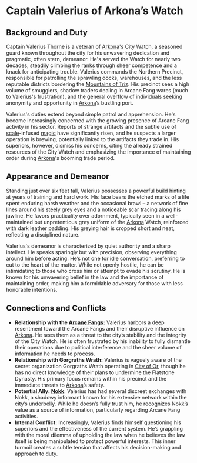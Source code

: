 # Captain Valerius of Arkona’s Watch

## Background and Duty

Captain Valerius Thorne is a veteran of [Arkona](/geography/settlement/city/arkona.md)'s City Watch, a seasoned guard known throughout the city for his unwavering dedication and pragmatic, often stern, demeanor. He's served the Watch for nearly two decades, steadily climbing the ranks through sheer competence and a knack for anticipating trouble. Valerius commands the Northern Precinct, responsible for patrolling the sprawling docks, warehouses, and the less reputable districts bordering the [Mountains of Triz](/geography/region/mountains-of-triz.md).  His precinct sees a high volume of smugglers, shadow traders dealing in Arcane Fang wares (much to Valerius's frustration), and the general overflow of individuals seeking anonymity and opportunity in [Arkona](/raw/20250501/city/arkona.md)’s bustling port.

Valerius's duties extend beyond simple patrol and apprehension. He's become increasingly concerned with the growing presence of Arcane Fang activity in his sector. Reports of strange artifacts and the subtle use of [scale](/geography/landmark/scale.md)-infused [magic](/structure/mechanic/magic.md) have significantly risen, and he suspects a larger operation is brewing, potentially linked to the artifacts they trade in.  His superiors, however, dismiss his concerns, citing the already strained resources of the City Watch and emphasizing the importance of maintaining order during [Arkona](/geography/settlement/city/arkona.md)'s booming trade period.

## Appearance and Demeanor

Standing just over six feet tall, Valerius possesses a powerful build hinting at years of training and hard work. His face bears the etched marks of a life spent enduring harsh weather and the occasional brawl – a network of fine lines around his steely grey eyes and a noticeable scar tracing along his jawline. He favors practicality over adornment, typically seen in a well-maintained but unpretentious grey uniform of the [Arkona](/geography/settlement/city/arkona.md) Watch, reinforced with dark leather padding. His greying hair is cropped short and neat, reflecting a disciplined nature. 

Valerius's demeanor is characterized by quiet authority and a sharp intellect. He speaks sparingly but with precision, observing everything around him before acting. He’s not one for idle conversation, preferring to cut to the heart of the matter. While not openly hostile, he can be intimidating to those who cross him or attempt to evade his scrutiny. He is known for his unwavering belief in the law and the importance of maintaining order, making him a formidable adversary for those with less honorable intentions.

## Connections and Conflicts

*   **Relationship with the [Arcane Fangs](/structure/society/factions/arcane-fangs.md):** Valerius harbors a deep resentment toward the Arcane Fangs and their disruptive influence on [Arkona](/geography/settlement/city/arkona.md). He sees them as a threat to the city’s stability and the integrity of the City Watch. He is often frustrated by his inability to fully dismantle their operations due to political interference and the sheer volume of information he needs to process.
*   **Relationship with Gorgraths Wrath:** Valerius is vaguely aware of the secret organization Gorgraths Wrath operating in [City of Or](/geography/settlement/city/city-of-or.md), though he has no direct knowledge of their plans to undermine the Flatstone Dynasty. His primary focus remains within his precinct and the immediate threats to [Arkona](/geography/settlement/city/arkona.md)’s safety.
*   **Potential Ally: [Nokk](/being/character/nokk.md)**: Valerius has had several discreet exchanges with Nokk, a shadowy informant known for his extensive network within the city’s underbelly. While he doesn’s fully trust him, he recognizes Nokk’s value as a source of information, particularly regarding Arcane Fang activities.
*   **Internal Conflict:** Increasingly, Valerius finds himself questioning his superiors and the effectiveness of the current system.  He’s grappling with the moral dilemma of upholding the law when he believes the law itself is being manipulated to protect powerful interests. This inner turmoil creates a subtle tension that affects his decision-making and approach to duty.
